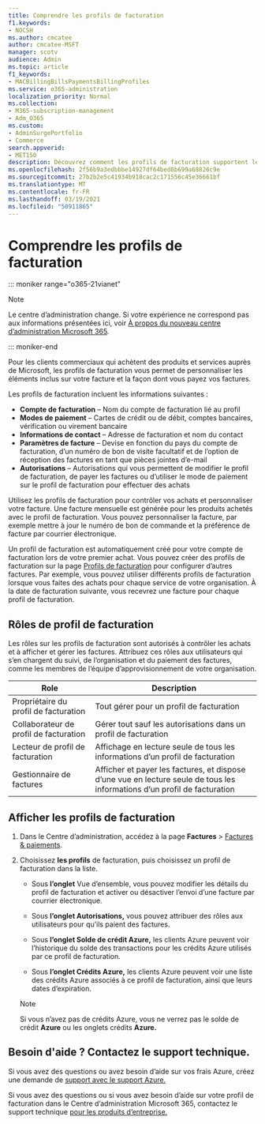 ```yaml
---
title: Comprendre les profils de facturation
f1.keywords:
- NOCSH
ms.author: cmcatee
author: cmcatee-MSFT
manager: scotv
audience: Admin
ms.topic: article
f1_keywords:
- MACBillingBillsPaymentsBillingProfiles
ms.service: o365-administration
localization_priority: Normal
ms.collection:
- M365-subscription-management
- Adm_O365
ms.custom:
- AdminSurgePortfolio
- Commerce
search.appverid:
- MET150
description: Découvrez comment les profils de facturation supportent les factures.
ms.openlocfilehash: 2f56b9a3edbbbe14927df64bed8b699a68826c9e
ms.sourcegitcommit: 27b2b2e5c41934b918cac2c171556c45e36661bf
ms.translationtype: MT
ms.contentlocale: fr-FR
ms.lasthandoff: 03/19/2021
ms.locfileid: "50911865"
---
```

# <a name="understand-billing-profiles"></a>Comprendre les profils de facturation

::: moniker range="o365-21vianet"

> [!NOTE]
> Le centre d’administration change. Si votre expérience ne correspond pas aux informations présentées ici, voir [À propos du nouveau centre d’administration Microsoft 365](../../admin/microsoft-365-admin-center-preview.md?preserve-view=true&view=o365-21vianet).

::: moniker-end

Pour les clients commerciaux qui achètent des produits et services auprès de Microsoft, les profils de facturation vous permet de personnaliser les éléments inclus sur votre facture et la façon dont vous payez vos factures.

Les profils de facturation incluent les informations suivantes :

- **Compte de facturation** &ndash; Nom du compte de facturation lié au profil
- **Modes de paiement** &ndash; Cartes de crédit ou de débit, comptes bancaires, vérification ou virement bancaire
- **Informations de contact** &ndash; Adresse de facturation et nom du contact
- **Paramètres de facture** &ndash; Devise en fonction du pays du compte de facturation, d’un numéro de bon de visite facultatif et de l’option de réception des factures en tant que pièces jointes d’e-mail
- **Autorisations** &ndash; Autorisations qui vous permettent de modifier le profil de facturation, de payer les factures ou d’utiliser le mode de paiement sur le profil de facturation pour effectuer des achats

Utilisez les profils de facturation pour contrôler vos achats et personnaliser votre facture. Une facture mensuelle est générée pour les produits achetés avec le profil de facturation. Vous pouvez personnaliser la facture, par exemple mettre à jour le numéro de bon de commande et la préférence de facture par courrier électronique.

Un profil de facturation est automatiquement créé pour votre compte de facturation lors de votre premier achat. Vous pouvez créer des profils de facturation sur la page <a href="https://go.microsoft.com/fwlink/p/?linkid=2103629" target="_blank">Profils de facturation</a> pour configurer d’autres factures. Par exemple, vous pouvez utiliser différents profils de facturation lorsque vous faites des achats pour chaque service de votre organisation. À la date de facturation suivante, vous recevrez une facture pour chaque profil de facturation.

## <a name="billing-profile-roles"></a>Rôles de profil de facturation

Les rôles sur les profils de facturation sont autorisés à contrôler les achats et à afficher et gérer les factures. Attribuez ces rôles aux utilisateurs qui s’en chargent du suivi, de l’organisation et du paiement des factures, comme les membres de l’équipe d’approvisionnement de votre organisation.

| Role                          | Description                                                                       |
|-----------------------------  |---------------------------------------------------------------------------------  |
| Propriétaire du profil de facturation         | Tout gérer pour un profil de facturation                                           |
| Collaborateur de profil de facturation   | Gérer tout sauf les autorisations dans un profil de facturation                         |
| Lecteur de profil de facturation        | Affichage en lecture seule de tous les informations d’un profil de facturation                                 |
| Gestionnaire de factures               | Afficher et payer les factures, et dispose d’une vue en lecture seule de tous les informations d’un profil de facturation   |

## <a name="view-billing-profiles"></a>Afficher les profils de facturation

1. Dans le Centre d’administration, accédez à la page **Factures** \> <a href="https://go.microsoft.com/fwlink/p/?linkid=2102895" target="_blank">Factures & paiements</a>.

2. Choisissez **les profils** de facturation, puis choisissez un profil de facturation dans la liste.

    - Sous **l’onglet** Vue d’ensemble, vous pouvez modifier les détails du profil de facturation et activer ou désactiver l’envoi d’une facture par courrier électronique.

    - Sous **l’onglet Autorisations,** vous pouvez attribuer des rôles aux utilisateurs pour qu’ils paient des factures.

    - Sous **l’onglet Solde de crédit Azure,** les clients Azure peuvent voir l’historique du solde des transactions pour les crédits Azure utilisés par ce profil de facturation.

    - Sous **l’onglet Crédits Azure,** les clients Azure peuvent voir une liste des crédits Azure associés à ce profil de facturation, ainsi que leurs dates d’expiration.

    > [!NOTE]
    > Si vous n’avez pas de crédits Azure, vous ne verrez pas le solde de crédit **Azure** ou les onglets crédits **Azure.**

## <a name="need-help-contact-support"></a>Besoin d'aide ? Contactez le support technique.

Si vous avez des questions ou avez besoin d’aide sur vos frais Azure, créez une demande de <a href="https://portal.azure.com/#blade/Microsoft_Azure_Support/HelpAndSupportBlade/newsupportrequest" target="_blank">support avec le support Azure.</a>

Si vous avez des questions ou si vous avez besoin d’aide sur votre profil de facturation dans le Centre d’administration Microsoft 365, contactez le support technique [pour les produits d’entreprise.](/office365/admin/contact-support-for-business-products)